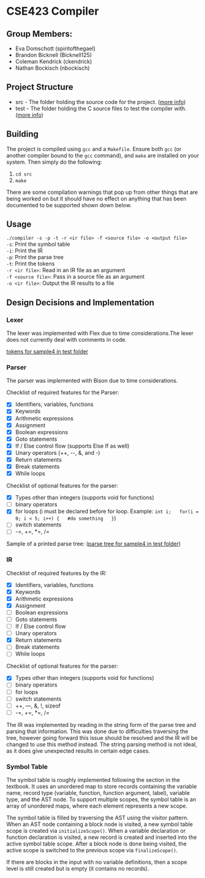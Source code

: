 # CSE423 Compiler
## Group Members:
* Eva Domschott (spiritofthegael)
* Brandon Bicknell (Bicknell125)
* Coleman Kendrick (ckendrick)
* Nathan Bockisch (nbockisch)

## Project Structure
* src - The folder holding the source code for the project. ([more info](docs/src.md))
* test - The folder holding the C source files to test the compiler with. ([more info](docs/test.md))

## Building
The project is compiled using `gcc` and a `Makefile`. Ensure both `gcc` (or another compiler bound to the `gcc` command), and `make` are installed on your system. Then simply do the following:
1. `cd src`
2. `make`

There are some compilation warnings that pop up from other things that are being worked on but it should have no effect on anything that has been documented to be supported shown down below. 

## Usage
`./compiler -s -p -t -r <ir file> -f <source file> -o <output file>`  
`-s`: Print the symbol table  
`-i`: Print the IR  
`-p`: Print the parse tree  
`-t`: Print the tokens  
`-r <ir file>`: Read in an IR file as an argument  
`-f <source file>`: Pass in a source file as an argument  
`-o <ir file>`: Output the IR results to a file  

## Design Decisions and Implementation
### Lexer
The lexer was implemented with Flex due to time considerations.The lexer does not currently deal with comments in code.

[tokens for sample4 in test folder](docs/tokens.txt) 

### Parser
The parser was implemented with Bison due to time considerations.

Checklist of required features for the Parser:
- [x] Identifiers, variables, functions
- [x] Keywords
- [x] Arithmetic expressions
- [x] Assignment
- [x] Boolean expressions
- [x] Goto statements
- [x] If / Else control flow (supports Else If as well)
- [x] Unary operators (++, --, &, and -)
- [x] Return statements
- [x] Break statements
- [x] While loops

Checklist of optional features for the parser:
- [x] Types other than integers (supports void for functions)
- [ ] binary operators
- [x] for loops (i must be declared before for loop. Example:
`int i;  
for(i = 0; i < 5; i++) {  
  #do something  
}`)  
- [ ] switch statements
- [ ] -=, +=, *=, /=

Sample of a printed parse tree: ([parse tree for sample4 in test folder](docs/parsetree.txt)) 

### IR
Checklist of required features by the IR:
- [x] Identifiers, variables, functions
- [x] Keywords
- [x] Arithmetic expressions
- [x] Assignment
- [ ] Boolean expressions
- [ ] Goto statements
- [ ] If / Else control flow
- [ ] Unary operators
- [x] Return statements
- [ ] Break statements
- [ ] While loops

Checklist of optional features for the parser:
- [x] Types other than integers (supports void for functions)
- [ ] binary operators
- [ ] for loops
- [ ] switch statements
- [ ] ++, —, &, !, sizeof
- [ ] -=, +=, *=, /=

The IR was implemented by reading in the string form of the parse tree and parsing that information. This was done due to difficulties traversing the tree, however going forward this issue should be resolved and the IR will be changed to use this method instead. The string parsing method is not ideal, as it does give unexpected results in certain edge cases.

### Symbol Table

The symbol table is roughly implemented following the section in the textbook. It uses an unordered map to store records containing the variable name, record type (variable, function, function argument, label), variable type, and the AST node. To support multiple scopes, the symbol table is an array of unordered maps, where each element represents a new scope.

The symbol table is filled by traversing the AST using the visitor pattern. When an AST node containing a block node is visited, a new symbol table scope is created via `initializeScope()`. When a variable declaration or function declaration is visited, a new record is created and inserted into the active symbol table scope. After a block node is done being visited, the active scope is switched to the previous scope via `finalizeScope()`.

If there are blocks in the input with no variable definitions, then a scope level is still created but is empty (it contains no records).
